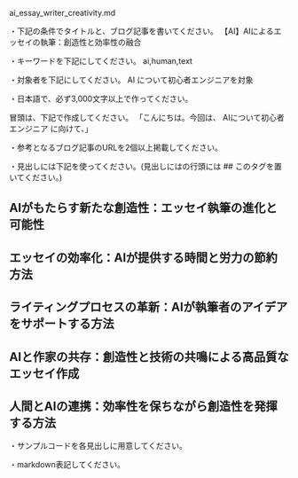 ai_essay_writer_creativity.md

・下記の条件でタイトルと、ブログ記事を書いてください。
【AI】AIによるエッセイの執筆：創造性と効率性の融合

・キーワードを下記にしてください。
ai,human,text

・対象者を下記にしてください。
  AI について初心者エンジニアを対象


・日本語で、必ず3,000文字以上で作ってください。

冒頭は、下記で作成してください。
「こんにちは。今回は、
AIについて初心者エンジニア
に向けて、」

・参考となるブログ記事のURLを2個以上掲載してください。

・見出しには下記を使ってください。(見出しにはの行頭には ## このタグを置いてください。)
## AIがもたらす新たな創造性：エッセイ執筆の進化と可能性
## エッセイの効率化：AIが提供する時間と労力の節約方法
## ライティングプロセスの革新：AIが執筆者のアイデアをサポートする方法
## AIと作家の共存：創造性と技術の共鳴による高品質なエッセイ作成
## 人間とAIの連携：効率性を保ちながら創造性を発揮する方法

・サンプルコードを各見出しに用意してください。

・markdown表記してください。

